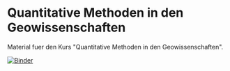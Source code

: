 # Quantitative Methoden in den Geowissenschaften

Material fuer den Kurs "Quantitative Methoden in den Geowissenschaften".


[![Binder](https://mybinder.org/badge_logo.svg)](https://mybinder.org/v2/gh/cgre-aachen/teaching/master?filepath=quanti_geo)

